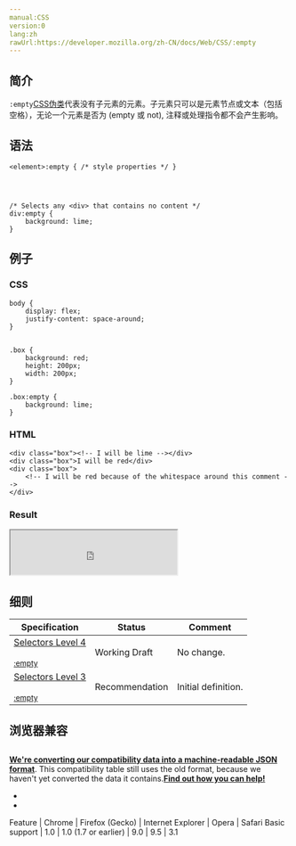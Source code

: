 ```yaml
---
manual:CSS
version:0
lang:zh
rawUrl:https://developer.mozilla.org/zh-CN/docs/Web/CSS/:empty
---
```





## 简介<a name="Summary"></a>


`:empty`[CSS](%427 "")[伪类](%29799 "Pseudo-classes")代表没有子元素的元素。子元素只可以是元素节点或文本（包括空格），无论一个元素是否为 (empty 或 not), 注释或处理指令都不会产生影响。


## 语法<a name="Syntax"></a>

```
<element>:empty { /* style properties */ }




/* Selects any <div> that contains no content */
div:empty {
    background: lime;
}
```

## 例子<a name="Examples"></a>

### CSS<a name="CSS"></a>

```
body {
    display: flex;
    justify-content: space-around;
}


.box {
    background: red;
    height: 200px;
    width: 200px;
}

.box:empty {
    background: lime;
}
```

### HTML<a name="HTML"></a>

```
<div class="box"><!-- I will be lime --></div>
<div class="box">I will be red</div>
<div class="box">
    <!-- I will be red because of the whitespace around this comment -->
</div>
```

### Result<a name="Result"></a>


<iframe src='https://mdn.mozillademos.org/zh-CN/docs/Web/CSS/:empty$samples/Examples?revision=1317427' width='300' height='80'></iframe>



## 细则<a name="Specifications"></a>

Specification | Status | Comment 
 ---  |  ---  |  ---  | 
[Selectors Level 4<br></br><small>:empty</small>](%29800 "") | Working Draft | No change. 
[Selectors Level 3<br></br><small>:empty</small>](%29801 "") | Recommendation | Initial definition. 


## 浏览器兼容<a name="浏览器兼容"></a>

## 

**[We&#39;re converting our compatibility data into a machine-readable JSON format](%3344 "")**. This compatibility table still uses the old format, because we haven&#39;t yet converted the data it contains.**[Find out how you can help!](%3392 "")**


* 
* 

Feature | Chrome | Firefox (Gecko) | Internet Explorer | Opera | Safari 
Basic support | 1.0 | 1.0 (1.7 or earlier) | 9.0 | 9.5 | 3.1 



<a name="We're_converting_our_compatibility_data_into_a_machine-readable_JSON_format._This_compatibility_table_still_uses_the_old_format_because_we_haven't_yet_converted_the_data_it_contains._Find_out_how_you_can_help!_Desktop_Mobile"></a>



